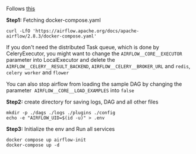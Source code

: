 Follows [this](https://airflow.apache.org/docs/apache-airflow/stable/howto/docker-compose/index.html)

**Step1:** Fetching docker-compose.yaml
```
curl -LfO 'https://airflow.apache.org/docs/apache-airflow/2.8.3/docker-compose.yaml'
```

If you don't need the distributed Task queue, which is done by CeleryExecutor, you might want to change the `AIRFLOW__CORE__EXECUTOR` parameter into LocalExecutor and delete the `AIRFLOW__CELERY__RESULT_BACKEND`, `AIRFLOW__CELERY__BROKER_URL` and `redis`, `celery worker` and `flower`

You can also stop airflow from loading the sample DAG by changing the parameter  `AIRFLOW__CORE__LOAD_EXAMPLES` into `false`

**Step2:** create directory for saving logs, DAG and all other files
```
mkdir -p ./dags ./logs ./plugins ./config
echo -e "AIRFLOW_UID=$(id -u)" > .env
```

**Step3:** Initialize the env and Run all services
```
docker compose up airflow-init
docker-compose up -d

```

